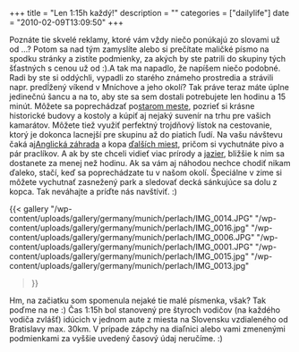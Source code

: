 +++
title = "Len 1:15h každý!"
description = ""
categories = ["dailylife"]
date = "2010-02-09T13:09:50"
+++

Poznáte tie skvelé reklamy, ktoré vám vždy niečo ponúkajú zo slovami už od ...? Potom sa nad tým
zamyslíte alebo si prečítate maličké písmo na spodku stránky a zistíte podmienky, za akých by ste
patrili do skupiny tých šťastných s cenou už od :).A tak ma napadlo, že napíšem niečo podobné.  Radi by ste si oddýchli, vypadli zo starého známeho prostredia a strávili napr. predĺžený víkend v
Mníchove a jeho okolí? Tak práve teraz máte úplne jedinečnú šancu a na to, aby ste sa sem dostali
potrebujete len hodinu a 15 minút. Môžete sa poprechádzať po<a title="Munich"
href="http://www.ajka-andrej.com/2009/11/24/munich/?lang=SK" target="_blank">starom meste</a>,
pozrieť si krásne historické budovy a kostoly a kúpiť aj nejaký suvenír na trhu pre vašich
kamarátov. Môžete tiež využiť perfektný trojdňový lístok na cestovanie, ktorý je dokonca lacnejší
pre skupinu až do piatich ľudí. Na vašu návštevu čaká aj<a title="English garden"
href="http://www.ajka-andrej.com/2009/11/25/english-garden/?lang=SK" target="_blank">Anglická
záhrada</a> a kopa <a title="Where to go with visitors"
href="http://www.ajka-andrej.com/2009/11/25/where-to-go-with-visitors/?lang=SK"
target="_blank">ďalších miest</a>, pričom si vychutnáte pivo a pár praclíkov. A ak by ste chceli
vidieť viac prírody a <a title="A trip toward lakes"
href="http://www.ajka-andrej.com/2009/11/17/a-trip-toward-lakes/?lang=SK"
target="_blank">jazier</a>, bližšie k nim sa dostanete za menej než hodinu. Ak sa vám aj náhodou
nechce chodiť nikam ďaleko, stačí, keď sa poprechádzate tu v našom okolí. Špeciálne v zime si
môžete vychutnať zasnežený park a sledovať decká sánkujúce sa dolu z kopca. Tak neváhajte a príďte
nás navštíviť. :)

{{< gallery
    "/wp-content/uploads/gallery/germany/munich/perlach/IMG_0014.JPG"
    "/wp-content/uploads/gallery/germany/munich/perlach/IMG_0016.jpg"
    "/wp-content/uploads/gallery/germany/munich/perlach/IMG_0006.JPG"
    "/wp-content/uploads/gallery/germany/munich/perlach/IMG_0001.JPG"
    "/wp-content/uploads/gallery/germany/munich/perlach/IMG_0015.jpg"
    "/wp-content/uploads/gallery/germany/munich/perlach/IMG_0013.jpg"
>}}

Hm, na začiatku som spomenula nejaké tie malé písmenka, však? Tak poďme na ne :) Čas 1:15h bol
stanovený pre štyroch vodičov (na každého vodiča zvlášť) idúcich v jednom aute z miesta na
Slovensku vzdialeného od Bratislavy max. 30km. V prípade zápchy na diaľnici alebo vami zmenenými
podmienkami za vyššie uvedený časový údaj neručíme. :)
